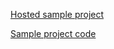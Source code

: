 [Hosted sample project](https://fast_ui.rexios.dev)

[Sample project code](https://github.com/Rexios80/fast_ui/tree/master/fast_ui/example)